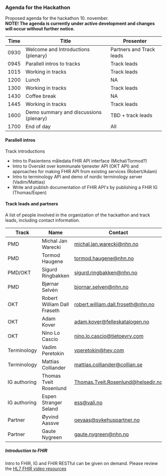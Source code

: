 ### Agenda for the Hackathon

Proposed agenda for the hackathon 10. november.  
**NOTE! The agenda is currently under active development and changes will occur without further notice.**  

|Time|Title|Presenter|
|-----|-----|---------|
|0930|Welcome and Introductions (plenary)|Partners and Track leads|
|0945|Parallell intros to tracks|Track leads|
|1015|Working in tracks|Track leads|
|1200|Lunch|NA|
|1300|Working in tracks|Track leads|
|1430|Coffee break|NA|
|1445|Working in tracks|Track leads|
|1600|Demo summary and discussions (plenary)|TBD + track leads|
|1700|End of day|All|

#### Parallell intros

Track introductions

* Intro to Pasientens måledata FHIR API interface (Michal/Tormod?)
* Intro to Oversikt over kommunale tjenester API (OKT API) and approaches for making FHIR API from existing services (Robert/Adam)
* Intro to terminology API and demo of nordic terminology server (Vadim/Mattias)
* Write and publish documentation of FHIR API's by publishing a FHIR IG (Thomas/Espen)

#### Track leads and partners

A list of people involved in the organization of the hackathon and track leads, including contact information.  

|Track|Name|Contact|Affiliate|
|----------|------------|-------------|-----------|
|PMD|Michal Jan Warecki|[michal.jan.warecki@nhn.no](mailto:michal.jan.warecki@nhn.no)|NHN|
|PMD|Tormod Haugene|[tormod.haugene@nhn.no](mailto:tormod.haugene@nhn.no)|NHN|
|PMD/OKT|Sigurd Ringbakken|[sigurd.ringbakken@nhn.no](mailto:sigurd.ringbakken@nhn.no)|NHN|
|PMD|Bjørnar Selvén|[bjornar.selven@nhn.no](mailto:bjornar.selven@nhn.no)|NHN|
|OKT|Robert William Dall Frøseth|[robert.william.dall.froseth@nhn.no](mailto:robert.william.dall.froseth@nhn.no)|NHN|
|OKT|Adam Kover|[adam.kover@felleskatalogen.no](mailto:adam.kover@felleskatalogen.no)|Felleskatalogen|
|OKT|Nino Lo Cascio|[nino.lo.cascio@tietoevry.com](mailto:nino.lo.cascio@tietoevry.com)|Tietoevry|
|Terminology|Vadim Peretokin|[vperetokin@hey.com](mailto:vperetokin@hey.com)|Consultant|
|Terminology|Mattias Colliander|[mattias.colliander@collian.se](mailto:mattias.colliander@collian.se)|HL7 Sweden|
|IG authoring|Thomas Tveit Rosenlund|[Thomas.Tveit.Rosenlund@helsedir.no](mailto:Thomas.Tveit.Rosenlund@helsedir.no)|Helsedirektoratet|
|IG authoring|Espen Stranger Seland|[ess@vali.no](mailto:ess@vali.no>)|Vali AS|
|Partner|Øyvind Aassve|[oeyaas@sykehuspartner.no](mailto:oeyaas@sykehuspartner.no)|Sykehuspartner|
|Partner|Gaute Nygreen|[gaute.nygreen@nhn.no](mailto:gaute.nygreen@nhn.no)|NHN|

##### Introduction to FHIR

Intro to FHIR, IG and FHIR RESTful can be given on demand. Please review the [HL7 FHIR video resources](https://hl7norway.github.io/FHIR-hackathon-2025/currentbuild/index.html#preparations-for-participants)

